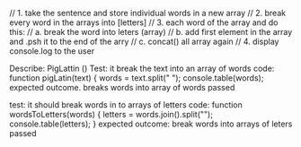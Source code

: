 // 1. take the sentence and store individual words in a new array
// 2. break every word in the arrays  into [letters]
// 3. each word of the array and do this:
    // a. break the word into leters (array)
    // b. add first element in the array and .psh it to the end of the arry
    // c. concat() all array again
// 4. display console.log to the user


Describe: PigLattin ()
Test: it break the text into an array of words
code: function pigLatin(text) {
    words = text.split(" ");
    console.table(words);
    expected outcome. breaks words into array of words
    passed

test: it should break words in to arrays of letters 
code: function wordsToLetters(words) {
    letters = words.join().split("");
    console.table(letters);
}
expected outcome: break words into arrays of leters 
passed 

